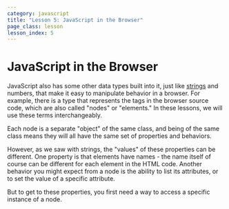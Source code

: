 ```yaml
---
category: javascript
title: "Lesson 5: JavaScript in the Browser"
page_class: lesson
lesson_index: 5
---
```


# JavaScript in the Browser

JavaScript also has some other data types built into it, just like [strings](glossary/strings.html) and numbers, that make it
easy to manipulate behavior in a browser. For example, there is a
type that represents the tags in the browser source code, which are
also called "nodes" or "elements." In these lessons, we will use these terms interchangeably.

Each node is a separate "object" of the same class, and being of the same class means they will all have the same set
of properties and behaviors.

However, as we saw with strings, the "values" of these properties can be different. One
property is that elements have names - the name itself of course can be different for each element in the HTML code. Another behavior you might expect from a node is the ability to list its attributes, or to set the value of a specific
attribute.

But to get to these properties, you first need a way to access a specific instance of a node.


